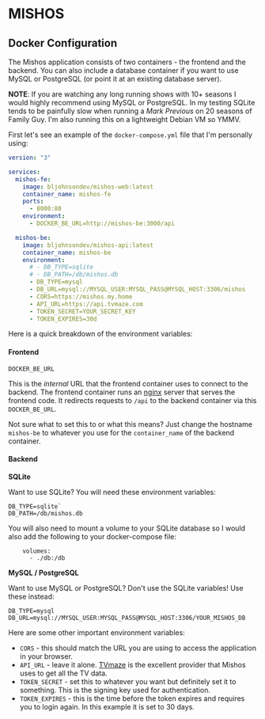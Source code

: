 # MISHOS

## Docker Configuration

The Mishos application consists of two containers - the frontend and the backend.  You can also include a database container if you want to use MySQL or PostgreSQL (or point it at an existing database server).

**NOTE**: If you are watching any long running shows with 10+ seasons I would highly recommend using MySQL or PostgreSQL.  In my testing SQLite tends to be painfully slow when running a *Mark Previous* on 20 seasons of Family Guy.  I'm also running this on a lightweight Debian VM so YMMV.

First let's see an example of the `docker-compose.yml` file that I'm personally using:

```yaml
version: "3"

services:
  mishos-fe:
    image: bljohnsondev/mishos-web:latest
    container_name: mishos-fe
    ports:
      - 8000:80
    environment:
      - DOCKER_BE_URL=http://mishos-be:3000/api

  mishos-be:
    image: bljohnsondev/mishos-api:latest
    container_name: mishos-be
    environment:
      # - DB_TYPE=sqlite
      # - DB_PATH=/db/mishos.db
      - DB_TYPE=mysql
      - DB_URL=mysql://MYSQL_USER:MYSQL_PASS@MYSQL_HOST:3306/mishos
      - CORS=https://mishos.my.home
      - API_URL=https://api.tvmaze.com
      - TOKEN_SECRET=YOUR_SECRET_KEY
      - TOKEN_EXPIRES=30d
```

Here is a quick breakdown of the environment variables:
#### Frontend

`DOCKER_BE_URL`

This is the *internal* URL that the frontend container uses to connect to the backend.  The frontend container runs an [nginx](https://nginx.org/en/) server that serves the frontend code.  It redirects requests to `/api` to the backend container via this `DOCKER_BE_URL`.

Not sure what to set this to or what this means?  Just change the hostname `mishos-be` to whatever you use for the `container_name` of the backend container.

#### Backend

**SQLite**

Want to use SQLite?  You will need these environment variables:

```
DB_TYPE=sqlite`
DB_PATH=/db/mishos.db
```

You will also need to mount a volume to your SQLite database so I would also add the following to your docker-compose file:

```
    volumes:
      - ./db:/db
```

**MySQL / PostgreSQL**

Want to use MySQL or PostgreSQL?  Don't use the SQLite variables!  Use these instead:

```
DB_TYPE=mysql
DB_URL=mysql://MYSQL_USER:MYSQL_PASS@MYSQL_HOST:3306/YOUR_MISHOS_DB
```

Here are some other important environment variables:

- `CORS` - this should match the URL you are using to access the application in your browser.
- `API_URL` - leave it alone.  [TVmaze](https://www.tvmaze.com/) is the excellent provider that Mishos uses to get all the TV data.
- `TOKEN_SECRET` - set this to whatever you want but definitely set it to something.  This is the signing key used for authentication.
- `TOKEN_EXPIRES` - this is the time before the token expires and requires you to login again.  In this example it is set to 30 days.
